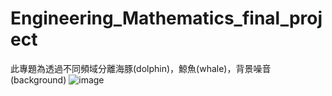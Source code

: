 # Engineering_Mathematics_final_project
此專題為透過不同頻域分離海豚(dolphin)，鯨魚(whale)，背景噪音(background)
![image]([https://github.com/bnbn6969/Engineering_Mathematics_final_project/blob/master/final_project/report_picture/1.gif])

